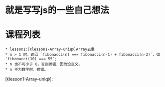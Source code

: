 # 就是写写js的一些自己想法
课程列表
==================================
```
* lesson1:[《lesson1-Array-uniq》]Array去重
* n > 1 时，返回 `fibonacci(n) === fibonacci(n-1) + fibonacci(n-2)`，如 `fibonacci(10) === 55`;
* n 也不可小于 0，否则抛错，因为没意义。
* n 不为数字时，抛错。
```
[《lesson1-Array-uniq》]:



